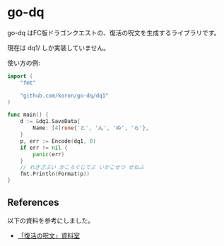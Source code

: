 # go-dq

go-dq はFC版ドラゴンクエストの、復活の呪文を生成するライブラリです。

現在は dq1/ しか実装していません。

使い方の例:

```go
import (
	"fmt"

	"github.com/koron/go-dq/dq1"
)

func main() {
	d := &dq1.SaveData{
		Name: [4]rune{'と', 'ん', 'ぬ', 'ら'},
	}
	p, err := Encode(dq1, 0)
	if err != nil {
		panic(err)
	}
	// れぎざぶい かころぐじでぶ いかこせつ せねふ
	fmt.Println(Format(p))
}
```

## References

以下の資料を参考にしました。

*   [「復活の呪文」資料室](http://www.imasy.or.jp/~yotti/dq-passwd.html)
